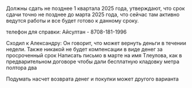 Должны сдать не позднее 1 квартала 2025 года,
утверждают, что срок сдачи точно не позднее до марта 2025 года, что сейчас там активно ведутся работы и все будет готово к данному сроку.

телефон для справки:
Айсултан - 8708-181-1996


Сходил к Александру:
Он говорит, что может вернуть деньги в течении недели. 
Также никакой не будет компенсации в виде денег за просроченный срок
Написать письмо в марте на имя Тлеулова, как в предварительном договоре чтобы дали бесплатную кладовку метра полтора два

Подумать насчет возврата денег и покупки может другого варианта